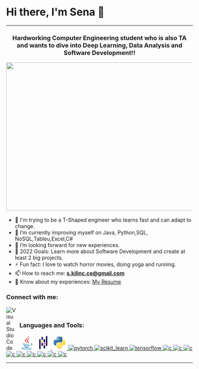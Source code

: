 # Hi there, I'm Sena 👋

---

<h3 align="center">Hardworking Computer Engineering student who is also TA and wants to dive into Deep Learning, Data Analysis and Software Development!!</h3>
<p align="center">
  <img src="https://i.pinimg.com/originals/d2/41/d1/d241d1214f4245ab1024c86a0059e84d.gif" width="800" height="400">
</p>

- 🏃 I'm trying to be a T-Shaped engineer who learns fast and can adapt to change.
- 🌱 I’m currently improving myself on Java, Python,SQL, NoSQL,Tableu,Excel,C#
- 👯 I’m looking forward for new experiences.
- 🥅 2022 Goals: Learn more about Software Development and create at least 2 big projects.
- ⚡ Fun fact: I love to watch horror movies, doing yoga and running.
- 📫 How to reach me: **s.kilinc.ce@gmail.com**
- 📄 Know about my experiences: [My Resume](https://drive.google.com/file/d/1Iht-T-RxRqBXfq_WWSt3pDBGvSHPP0rG/view?usp=sharing)

### Connect with me:

[<img align="left" alt="Visual Studio Code" width="26px" src="https://cdn-icons-png.flaticon.com/512/174/174857.png" style="padding-right:10px;" />](https://www.linkedin.com/in/sena-kilinc/)

<br>

<h3 align="left">Languages and Tools:</h3>
<p <a href="https://www.java.com" target="_blank" rel="noreferrer"> <img src="https://raw.githubusercontent.com/devicons/devicon/master/icons/java/java-original.svg" alt="java" width="40" height="40"/> </a> <a href="https://pandas.pydata.org/" target="_blank" rel="noreferrer"> <img src="https://raw.githubusercontent.com/devicons/devicon/2ae2a900d2f041da66e950e4d48052658d850630/icons/pandas/pandas-original.svg" alt="pandas" width="40" height="40"/> </a> <a href="https://www.python.org" target="_blank" rel="noreferrer"> <img src="https://raw.githubusercontent.com/devicons/devicon/master/icons/python/python-original.svg" alt="python" width="40" height="40"/> </a> <a href="https://pytorch.org/" target="_blank" rel="noreferrer"> <img src="https://www.vectorlogo.zone/logos/pytorch/pytorch-icon.svg" alt="pytorch" width="40" height="40"/> </a> <a href="https://scikit-learn.org/" target="_blank" rel="noreferrer"> <img src="https://upload.wikimedia.org/wikipedia/commons/0/05/Scikit_learn_logo_small.svg" alt="scikit_learn" width="40" height="40"/> </a> <a href="https://www.tensorflow.org" target="_blank" rel="noreferrer"> <img src="https://www.vectorlogo.zone/logos/tensorflow/tensorflow-icon.svg" alt="tensorflow" width="40" height="40"/> </a> <a href="https://www.anaconda.com/" target="_blank" rel="noreferrer"> <img src="https://encrypted-tbn0.gstatic.com/images?q=tbn:ANd9GcRv90odFZigOXVqzpieh2RrNhDEB5VRrcZTGyLQ8gLs7fDNii-INElQiTdOe9IDPVq6TR4&usqp=CAU" alt="c" width="40" height="40"/> </a> <a href="" target="_blank" rel="noreferrer"> <img src="https://cdn.jsdelivr.net/gh/devicons/devicon/icons/vscode/vscode-original.svg" alt="c" width="40" height="40"/> </a>  <a href="" target="_blank" rel="noreferrer"> <img src="https://cdn.jsdelivr.net/gh/devicons/devicon/icons/html5/html5-original.svg" alt="c" width="40" height="40"/> </a>  <a href="" target="_blank" rel="noreferrer"> <img src="https://cdn.jsdelivr.net/gh/devicons/devicon/icons/css3/css3-original.svg" alt="c" width="40" height="40"/> </a>  <a href="" target="_blank" rel="noreferrer"> <img src="https://cdn.jsdelivr.net/gh/devicons/devicon/icons/javascript/javascript-original.svg" alt="c" width="40" height="40"/> </a>  <a href="" target="_blank" rel="noreferrer"> <img src="https://cdn.jsdelivr.net/gh/devicons/devicon/icons/mongodb/mongodb-original.svg" alt="c" width="40" height="40"/> </a>  <a href="" target="_blank" rel="noreferrer"> <img src="https://spng.pngfind.com/pngs/s/418-4183674_microsoft-sql-server-logo-sql-server-logo-svg.png" alt="c" width="40" height="40"/> </a>  <a href="" target="_blank" rel="noreferrer"> <img src="https://cdn.jsdelivr.net/gh/devicons/devicon/icons/git/git-original.svg" alt="c" width="40" height="40"/> </a>  <a href="" target="_blank" rel="noreferrer"> <img src="https://user-images.githubusercontent.com/3369400/139447912-e0f43f33-6d9f-45f8-be46-2df5bbc91289.png" alt="c" width="40" height="40"/> </a> </p>

---
